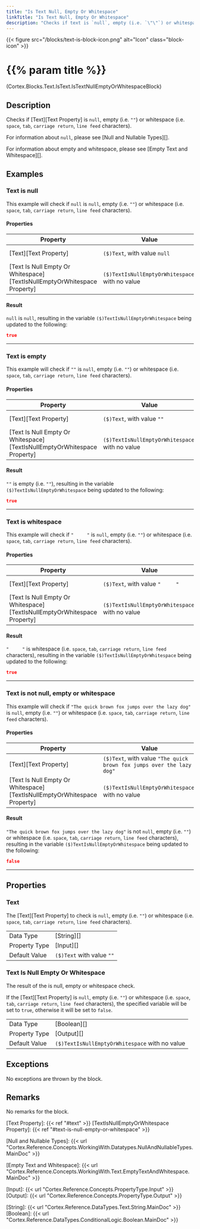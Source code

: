 ```yaml
---
title: "Is Text Null, Empty Or Whitespace"
linkTitle: "Is Text Null, Empty Or Whitespace"
description: "Checks if text is `null`, empty (i.e. `\"\"`) or whitespace (i.e. `space`, `tab`, `carriage return`, `line feed` characters)."
---
```


{{< figure src="/blocks/text-is-block-icon.png" alt="Icon" class="block-icon" >}}

# {{% param title %}}

<p class="namespace">(Cortex.Blocks.Text.IsText.IsTextNullEmptyOrWhitespaceBlock)</p>

## Description

Checks if [Text][Text Property] is `null`, empty (i.e. `""`) or whitespace (i.e. `space`, `tab`, `carriage return`, `line feed` characters).

For information about `null`, please see [Null and Nullable Types][].

For information about empty and whitespace, please see [Empty Text and Whitespace][].

## Examples

### Text is null

This example will check if `null` is `null`, empty (i.e. `""`) or whitespace (i.e. `space`, `tab`, `carriage return`, `line feed` characters).

#### Properties

| Property           | Value                     | Notes                                    |
|--------------------|---------------------------|------------------------------------------|
| [Text][Text Property] | `($)Text`, with value `null` | `($)Text` is a variable of type [String][] |
| [Text Is Null Empty Or Whitespace][TextIsNullEmptyOrWhitespace Property] | `($)TextIsNullEmptyOrWhitespace`, with no value | `($)TextIsNullEmptyOrWhitespace` is a variable that will be set to a [Boolean][] value |

#### Result

`null` is `null`, resulting in the variable `($)TextIsNullEmptyOrWhitespace` being updated to the following:

```json
true
```

***

### Text is empty

This example will check if `""` is `null`, empty (i.e. `""`) or whitespace (i.e. `space`, `tab`, `carriage return`, `line feed` characters).

#### Properties

| Property           | Value                     | Notes                                    |
|--------------------|---------------------------|------------------------------------------|
| [Text][Text Property] | `($)Text`, with value `""` | `($)Text` is a variable of type [String][] |
| [Text Is Null Empty Or Whitespace][TextIsNullEmptyOrWhitespace Property] | `($)TextIsNullEmptyOrWhitespace`, with no value | `($)TextIsNullEmptyOrWhitespace` is a variable that will be set to a [Boolean][] value |

#### Result

`""` is empty (i.e. `""`), resulting in the variable `($)TextIsNullEmptyOrWhitespace` being updated to the following:

```json
true
```

***

### Text is whitespace

This example will check if `"     "` is `null`, empty (i.e. `""`) or whitespace (i.e. `space`, `tab`, `carriage return`, `line feed` characters).

#### Properties

| Property           | Value                     | Notes                                    |
|--------------------|---------------------------|------------------------------------------|
| [Text][Text Property] | `($)Text`, with value `"     "` | `($)Text` is a variable of type [String][] |
| [Text Is Null Empty Or Whitespace][TextIsNullEmptyOrWhitespace Property] | `($)TextIsNullEmptyOrWhitespace`, with no value | `($)TextIsNullEmptyOrWhitespace` is a variable that will be set to a [Boolean][] value |

#### Result

`"     "` is whitespace (i.e. `space`, `tab`, `carriage return`, `line feed` characters), resulting in the variable `($)TextIsNullEmptyOrWhitespace` being updated to the following:

```json
true
```

***

### Text is not null, empty or whitespace

This example will check if `"The quick brown fox jumps over the lazy dog"` is `null`, empty (i.e. `""`) or whitespace (i.e. `space`, `tab`, `carriage return`, `line feed` characters).

#### Properties

| Property           | Value                     | Notes                                    |
|--------------------|---------------------------|------------------------------------------|
| [Text][Text Property] | `($)Text`, with value `"The quick brown fox jumps over the lazy dog"` | `($)Text` is a variable of type [String][] |
| [Text Is Null Empty Or Whitespace][TextIsNullEmptyOrWhitespace Property] | `($)TextIsNullEmptyOrWhitespace`, with no value | `($)TextIsNullEmptyOrWhitespace` is a variable that will be set to a [Boolean][] value |

#### Result

`"The quick brown fox jumps over the lazy dog"` is not `null`, empty (i.e. `""`) or whitespace (i.e. `space`, `tab`, `carriage return`, `line feed` characters), resulting in the variable `($)TextIsNullEmptyOrWhitespace` being updated to the following:

```json
false
```

***

## Properties

### Text

The [Text][Text Property] to check is `null`, empty (i.e. `""`) or whitespace (i.e. `space`, `tab`, `carriage return`, `line feed` characters).

| | |
|--------------------|---------------------------|
| Data Type | [String][] |
| Property Type | [Input][] |
| Default Value | `($)Text` with value `""` |

### Text Is Null Empty Or Whitespace

The result of the is null, empty or whitespace check.

If the [Text][Text Property] is `null`, empty (i.e. `""`) or whitespace (i.e. `space`, `tab`, `carriage return`, `line feed` characters), the specified variable will be set to `true`, otherwise it will be set to `false`.

| | |
|--------------------|---------------------------|
| Data Type | [Boolean][] |
| Property Type | [Output][] |
| Default Value | `($)TextIsNullEmptyOrWhitespace` with no value |

## Exceptions

No exceptions are thrown by the block.

## Remarks

No remarks for the block.

[Text Property]: {{< ref "#text" >}}
[TextIsNullEmptyOrWhitespace Property]: {{< ref "#text-is-null-empty-or-whitespace" >}}

[Null and Nullable Types]: {{< url "Cortex.Reference.Concepts.WorkingWith.Datatypes.NullAndNullableTypes.MainDoc" >}}

[Empty Text and Whitespace]: {{< url "Cortex.Reference.Concepts.WorkingWith.Text.EmptyTextAndWhitespace.MainDoc" >}}

[Input]: {{< url "Cortex.Reference.Concepts.PropertyType.Input" >}}
[Output]: {{< url "Cortex.Reference.Concepts.PropertyType.Output" >}}

[String]: {{< url "Cortex.Reference.DataTypes.Text.String.MainDoc" >}}
[Boolean]: {{< url "Cortex.Reference.DataTypes.ConditionalLogic.Boolean.MainDoc" >}}
